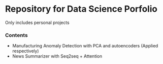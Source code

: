 # Repository for Data Science Porfolio

Only includes personal projects

### Contents

- Manufacturing Anomaly Detection with PCA and autoencoders (Applied respectively)
- News Summarizer with Seq2seq + Attention
